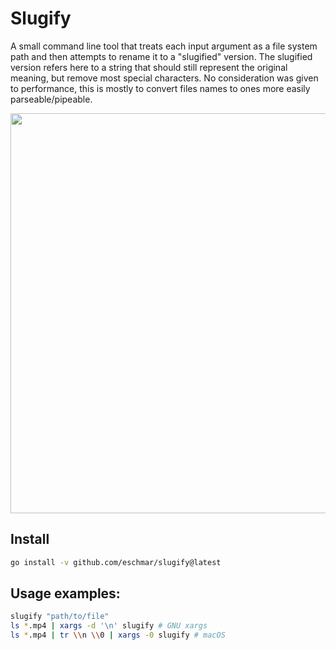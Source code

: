 # Slugify

A small command line tool that treats each input argument as a file system path and then attempts to rename it to a "slugified" version. The slugified version refers here to a string that should still represent the original meaning, but remove most special characters. No consideration was given to performance, this is mostly to convert files names to ones more easily parseable/pipeable.

<img src="https://github.com/eschmar/slugify/raw/master/screenshot.png?raw=true" width="640"/>

## Install

```sh
go install -v github.com/eschmar/slugify@latest
```

## Usage examples:

```sh
slugify "path/to/file"
ls *.mp4 | xargs -d '\n' slugify # GNU xargs
ls *.mp4 | tr \\n \\0 | xargs -0 slugify # macOS
```
